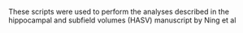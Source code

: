 These scripts were used to perform the analyses described in the hippocampal and subfield volumes (HASV) manuscript by Ning et al
